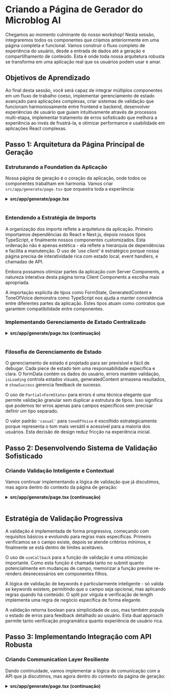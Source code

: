 # Criando a Página de Gerador do Microblog AI

Chegamos ao momento culminante do nosso workshop! Nesta sessão, integraremos todos os componentes que criamos anteriormente em uma página completa e funcional. Vamos construir o fluxo completo de experiência do usuário, desde a entrada de dados até a geração e compartilhamento de conteúdo. Esta é onde toda nossa arquitetura robusta se transforma em uma aplicação real que os usuários podem usar e amar.

## Objetivos de Aprendizado

Ao final desta sessão, você será capaz de integrar múltiplos componentes em um fluxo de trabalho coeso, implementar gerenciamento de estado avançado para aplicações complexas, criar sistemas de validação que funcionam harmoniosamente entre frontend e backend, desenvolver experiências de usuário que guiam intuitivamente através de processos multi-etapa, implementar tratamento de erros sofisticado que melhora a experiência ao invés de frustrá-la, e otimizar performance e usabilidade em aplicações React complexas.

## Passo 1: Arquitetura da Página Principal de Geração

### Estruturando a Foundation da Aplicação

Nossa página de geração é o coração da aplicação, onde todos os componentes trabalham em harmonia. Vamos criar `src/app/generate/page.tsx` que orquestra toda a experiência:

<details><summary><b>src/app/generate/page.tsx</b></summary>
<br/>

```tsx
'use client';

import React, { useState, useCallback } from 'react';
import { useRouter } from 'next/navigation';
import Link from 'next/link';
import { ArrowLeftIcon } from '@heroicons/react/24/outline';
import type { FormState, GeneratedContent, ToneOfVoice } from '@/types';

// Import components
import EnhancedTextInput from '../components/EnhancedTextInput';
import ToneSelector from '../components/ToneSelector';
import CharacterCounter from '../components/CharacterCounter';
import LoadingOverlay from '../components/LoadingOverlay';
import PreviewCard from '../components/PreviewCard';
import SuccessNotification from '../components/SuccessNotification';
```

</details>
</br>

### Entendendo a Estratégia de Imports

A organização dos imports reflete a arquitetura da aplicação. Primeiro importamos dependências do React e Next.js, depois nossos tipos TypeScript, e finalmente nossos componentes customizados. Esta ordenação não é apenas estética - ela reflete a hierarquia de dependências e facilita a manutenção.
O uso de _'use client'_ é estratégico porque nossa página precisa de interatividade rica com estado local, event handlers, e chamadas de API.

Embora possamos otimizar partes da aplicação com Server Components, a natureza interativa desta página torna Client Components a escolha mais apropriada.

A importação explícita de tipos como FormState, GeneratedContent e ToneOfVoice demonstra como TypeScript nos ajuda a manter consistência entre diferentes partes da aplicação. Estes tipos atuam como contratos que garantem compatibilidade entre componentes.

### Implementando Gerenciamento de Estado Centralizado

<details><summary><b>src/app/generate/page.tsx (continuação)</b></summary>
<br/>

```tsx
export default function GeneratePage() {
  const router = useRouter();
  
  // Form state management
  const [formData, setFormData] = useState<FormState>({
    topic: '',
    toneOfVoice: 'casual',
    keywords: '',
  });
  
  const [errors, setErrors] = useState<Partial<FormState>>({});
  const [isLoading, setIsLoading] = useState(false);
  const [generatedContent, setGeneratedContent] = useState<GeneratedContent | null>(null);
  const [showSuccess, setShowSuccess] = useState(false);
```

</details>
</br>

### Filosofia de Gerenciamento de Estado

O gerenciamento de estado é projetado para ser previsível e fácil de debugar. Cada piece de estado tem uma responsabilidade específica e clara. O formData contém os dados do usuário, errors mantém validação, `isLoading` controla estados visuais, generatedContent armazena resultados, e `showSuccess` gerencia feedback de sucesso.

O uso de `Partial<FormState>` para errors é uma técnica elegante que permite validação granular sem duplicar a estrutura de tipos. Isso significa que podemos ter erros apenas para campos específicos sem precisar definir um tipo separado.

O valor padrão `'casual'` para `toneOfVoice` é escolhido estrategicamente porque representa o tom mais versátil e acessível para a maioria dos usuários. Esta decisão de design reduz fricção na experiência inicial.

## Passo 2: Desenvolvendo Sistema de Validação Sofisticado

### Criando Validação Inteligente e Contextual

Vamos continuar implementando a lógica de validação que já discutimos, mas agora dentro do contexto da página de geração:

<details><summary><b>src/app/generate/page.tsx (continuação)</b></summary>
<br/>

```tsx
// Validation logic
  const validateForm = useCallback((): boolean => {
    const newErrors: Partial<FormState> = {};
    
    if (!formData.topic.trim()) {
      newErrors.topic = 'Topic is required';
    } else if (formData.topic.length < 10) {
      newErrors.topic = 'Topic must be at least 10 characters';
    }
    
    if (formData.keywords && formData.keywords.split(',').length > 5) {
      newErrors.keywords = 'Maximum 5 keywords allowed';
    }
    
    setErrors(newErrors);
    return Object.keys(newErrors).length === 0;
  }, [formData]);
```

</details>
</br>

## Estratégia de Validação Progressiva

A validação é implementada de forma progressiva, começando com requisitos básicos e evoluindo para regras mais específicas. Primeiro verificamos se o campo existe, depois se atende critérios mínimos, e finalmente se está dentro de limites aceitáveis.

O uso de `useCallback` para a função de validação é uma otimização importante. Como esta função é chamada tanto no submit quanto potencialmente em mudanças de campo, memorizar a função previne re-renders desnecessários em componentes filhos.

A lógica de validação de keywords é particularmente inteligente - só valida se keywords existem, permitindo que o campo seja opcional, mas aplicando regras quando há conteúdo. O split por vírgula e verificação de length implementa uma regra de negócio específica de forma elegante.

A validação retorna boolean para simplicidade de uso, mas também popula o estado de erros para feedback detalhado ao usuário. Esta dual approach permite tanto verificação programática quanto experiência de usuário rica.

## Passo 3: Implementando Integração com API Robusta

### Criando Communication Layer Resiliente

Dando continuidade, vamos implementar a lógica de comunicação com a API que já discutimos, mas agora dentro do contexto da página de geração:

<details><summary><b>src/app/generate/page.tsx (continuação)</b></summary>
<br/>

```tsx
// Form submission handler
  const handleSubmit = async (e: React.FormEvent) => {
    e.preventDefault();
    
    if (!validateForm()) {
      return;
    }
    
    setIsLoading(true);
    setGeneratedContent(null);
    
    try {
      const response = await fetch('/api/generate', {
        method: 'POST',
        headers: {
          'Content-Type': 'application/json',
        },
        body: JSON.stringify({
          topic: formData.topic,
          tone: formData.toneOfVoice,
          keywords: formData.keywords,
        }),
      });
      
      const data = await response.json();
      
      if (!response.ok) {
        throw new Error(data.error || 'Failed to generate content');
      }
      
      if (data.success && data.content) {
        setGeneratedContent(data.content);
        setShowSuccess(true);
      } else {
        throw new Error('Invalid response format');
      }
    } catch (error) {
      console.error('Generation error:', error);
      setErrors({
        topic: error instanceof Error ? error.message : 'Failed to generate content. Please try again.',
      });
    } finally {
      setIsLoading(false);
    }
  };
```

### Anatomia do Error Handling Sofisticado

O tratamento de erros implementa múltiplas camadas de proteção. Primeiro verificamos se a resposta HTTP é bem-sucedida com `response.ok`. Depois validamos se a estrutura da resposta está correta. Finalmente, implementamos fallbacks gracious para diferentes tipos de erro.

O reset de generatedContent para null antes de nova requisição limpa estado anterior, evitando confusão visual onde conteúdo antigo permanece visível durante nova geração. Esta atenção a detalhes de UX faz diferença significativa na percepção de qualidade.

O uso de `finally` para resetar `isLoading` garante que o estado de loading seja limpo independentemente se a operação foi bem-sucedida ou falhou. Esta prática previne estados de loading "presos" que são uma fonte comum de frustração do usuário.

A estratégia de error reporting através do campo `topic` é intencional - usuários naturalmente olham para esse campo durante troubleshooting, e colocar erros de API lá cria uma experiência mais intuitiva que modais ou alerts globais.

### Implementando Interação Responsiva

<details><summary><b>src/app/generate/page.tsx (continuação)</b></summary>
<br/>

```tsx
// Form field handlers
  const handleFieldChange = useCallback(
    (field: keyof FormState, value: string | ToneOfVoice) => {
      setFormData(prev => ({ ...prev, [field]: value }));
      if (errors[field]) {
        setErrors(prev => ({ ...prev, [field]: undefined }));
      }
    },
    [errors]
  );


// Share functionality
    // Share functionality
  const handleShare = useCallback (async (content: string) => {
    if (navigator.share) {
      try {
        await navigator.share({
          title: 'Check out my microblog post!',
          text: content,
        });
      } catch (error) {
        console.log('Share cancelled or failed:', error);
      }
    } else {
      // Fallback: Copy to clipboard
      await navigator.clipboard.writeText(content);
      setShowSuccess(true);
    }
  }, []);
```

</details>
</br>

### Filosofia de Feedback Imediato

A limpeza automática de erros quando o usuário começa a digitar implementa o princípio de "_forgiveness_" em UX design. Em vez de manter mensagens de erro até a próxima validação, removemos feedback negativo assim que o usuário demonstra intenção de corrigir o problema.

O uso de `keyof FormState` garante type safety completa - só podemos chamar esta função com chaves válidas do estado do formulário. Esta técnica previne bugs sutis onde typos em nomes de campo passariam despercebidos.

A função `handleFieldChange` é intencionalmente genérica para funcionar com qualquer campo do formulário. Esta abstração reduz duplicação de código e garante comportamento consistente entre todos os campos.

E, o `handleShare` implementa uma abordagem progressiva para compartilhamento. Primeiro tenta usar a API de compartilhamento nativa do navegador, que é a experiência mais rica e integrada. Se não estiver disponível, recorre ao clipboard, garantindo que o usuário ainda possa compartilhar facilmente.

## Passo 4: Construindo Layout e Navegação Intuitivos

### Desenvolvendo Header com Contexto de Navegação

<details><summary><b>src/app/generate/page.tsx (continuação)</b></summary>
<br/>

```tsx
return (
    <div className="min-h-screen bg-gradient-to-br from-gray-50 to-gray-100 dark:from-gray-900 dark:to-gray-800">
      {/* Header */}
      <header className="bg-white dark:bg-gray-800 shadow-sm sticky top-0 z-40">
        <div className="max-w-7xl mx-auto px-4 sm:px-6 lg:px-8">
          <div className="flex justify-between items-center py-4">
            <Link
              href="/"
              className="inline-flex items-center text-gray-600 hover:text-gray-900 dark:text-gray-400 dark:hover:text-white transition-colors"
            >
              <ArrowLeftIcon className="w-5 h-5 mr-2" />
              Back to Home
            </Link>
            <h1 className="text-xl font-semibold text-gray-900 dark:text-white">
              Generate Microblog
            </h1>
          </div>
        </div>
      </header>
```

</details>
</br>

## Estratégias de Orientação do Usuário

O header sticky garante que navegação permaneça acessível durante scroll, especialmente importante em formulários longos ou quando visualizando resultados. O `z-40` é cuidadosamente escolhido para ficar acima do conteúdo mas abaixo de modais ou overlays.

A inclusão do ícone de seta no link de volta não é meramente decorativa - ela cria affordance visual que imediatamente comunica funcionalidade de navegação. Esta clareza é especialmente importante para usuários que podem estar navegando por touch em dispositivos móveis.

O posicionamento do título centralizado cria hierarquia visual clara enquanto mantém o link de volta em posição naturalmente acessível no canto superior esquerdo, seguindo convenções estabelecidas de interface.

### Implementando Grid Layout Responsivo

<details><summary><b>src/app/generate/page.tsx (continuação)</b></summary>
<br/>

```tsx
 <main className="max-w-7xl mx-auto px-4 sm:px-6 lg:px-8 py-8">
        <div className="grid grid-cols-1 lg:grid-cols-2 gap-8">
          {/* Form Section */}
          <div className="bg-white dark:bg-gray-800 rounded-xl shadow-md p-6 lg:p-8 relative">
            <LoadingOverlay isLoading={isLoading} />
```

</details>
</br>

### Filosofia de Layout Progressivo

O layout usa grid responsivo que se adapta graciosamente de single-column em mobile para two-column em desktop. Esta progressão permite que a interface seja otimizada para diferentes contextos de uso sem comprometer a experiência em qualquer tamanho de tela.

O `gap-8` cria espaçamento generoso entre seções que melhora legibilidade e evita sensação de cramping visual. O espaçamento é consistente com o resto da aplicação, criando ritmo visual familiar.

O `LoadingOverlay` é posicionado de forma relativa ao container do formulário, não à página inteira. Esta escolha mantém o preview visível durante loading, permitindo que usuários vejam contexto de conteúdo anterior enquanto novo conteúdo é gerado.

## Passo 5: Orquestrando Componentes em Harmonia

### Integrando Formulário com Componentes Especializados

Já estamos quase lá! Vamos integrar os componentes que criamos anteriormente para construir o formulário completo:

<details><summary><b>src/app/generate/page.tsx (continuação)</b></summary>
<br/>

```tsx
<form onSubmit={handleSubmit} className="space-y-6">
              <div>
                <h2 className="text-2xl font-bold text-gray-900 dark:text-white mb-2">
                  Create Your Content
                </h2>
                <p className="text-gray-600 dark:text-gray-400">
                  Fill in the details below to generate engaging microblog content
                </p>
              </div>

              {/* Topic Input */}
              <EnhancedTextInput
                label="Topic"
                value={formData.topic}
                onChange={(value) => handleFieldChange('topic', value)}
                placeholder="Enter your main topic or idea..."
                error={errors.topic}
                helperText="What do you want to write about? Be specific for better results."
                required
                autoFocus
                rows={3}
              />

              {/* Tone Selector */}
              <ToneSelector
                value={formData.toneOfVoice as ToneOfVoice}
                onChange={(tone) => handleFieldChange('toneOfVoice', tone)}
                disabled={isLoading}
              />

              {/* Keywords Input */}
              <EnhancedTextInput
                label="Keywords (Optional)"
                value={formData.keywords}
                onChange={(value) => handleFieldChange('keywords', value)}
                placeholder="keyword1, keyword2, keyword3"
                error={errors.keywords}
                helperText="Add up to 5 keywords separated by commas"
                rows={2}
              />

              {/* Character Counter for Topic */}
              {formData.topic && (
                <CharacterCounter
                  value={formData.topic}
                  maxLength={200}
                  warningThreshold={0.8}
                />
              )}
```

</details>
</br>

### Estratégia de Composição de Componentes

Cada componente é utilizado de forma que maximiza seus pontos fortes individuais enquanto contribui para uma experiência coesa. O `EnhancedTextInput` é usado tanto para topic quanto keywords, mas com configurações diferentes que otimizam para cada uso específico.

O `autoFocus` no campo de topic guia naturalmente o usuário para começar a interação imediatamente, reduzindo fricção inicial. Esta pequena otimização pode significativamente melhorar rates de conclusão de formulário.

O `CharacterCounter` aparece condicionalmente apenas quando há conteúdo no topic, implementando progressive disclosure que mantém a interface limpa até que feedback específico se torne relevante.

A desabilitação do `ToneSelector` durante loading previne mudanças de configuração durante geração, evitando inconsistências entre parâmetros enviados e estado visual da interface.

### Criando Submit Button com Estados Visuais

<details><summary><b>src/app/generate/page.tsx (continuação)</b></summary>
<br/>

```tsx
<button
                type="submit"
                disabled={isLoading}
                className={`
                  w-full py-3 px-4 border border-transparent rounded-lg
                  text-white font-medium text-lg
                  transition-all duration-200 transform
                  ${
                    isLoading
                      ? 'bg-gray-400 cursor-not-allowed'
                      : 'bg-blue-600 hover:bg-blue-700 hover:-translate-y-0.5 hover:shadow-lg active:translate-y-0'
                  }
                  focus:outline-none focus:ring-2 focus:ring-offset-2 focus:ring-blue-500
                `}
              >
                {isLoading ? 'Generating...' : 'Generate Content'}
              </button>
            </form>
          </div>
```

</details>
</br>

### Micro-interações que Fazem a Diferença

O botão implementa múltiplos estados visuais que comunicam claramente status e possibilidades de ação. O estado `disabled` não apenas previne cliques duplicados, mas visualmente comunica que uma operação está em progresso.

A micro-animação `hover:-translate-y-0.5` cria sensação de responsividade e qualidade que usuários percebem subconscientemente. O active:translate-y-0 fornece feedback tátil quando o botão é pressionado.

A mudança de texto de "_Generate Content_" para "_Generating..._" mantém o usuário informado sobre o progresso sem adicionar complexidade visual. Esta consistência na área de texto evita layout shifts que podem ser distrativas.

## Passo 6: Implementando Preview e Estados Vazios

### Criando Experience de Preview Inteligente

Vamos agora integrar o componente de preview que já discutimos, mas agora dentro do contexto da página de geração:

<details><summary><b>src/app/generate/page.tsx (continuação)</b></summary>
<br/>

```tsx
{/* Preview Section */}
          <div className="space-y-6">
            {generatedContent ? (
              <PreviewCard
                content={generatedContent}
                onShare={handleShare}
              />
            ) : (
              <div className="bg-gray-100 dark:bg-gray-800 rounded-xl p-8 text-center">
                <div className="text-gray-400 dark:text-gray-500">
                  <svg
                    className="mx-auto h-24 w-24 mb-4"
                    fill="none"
                    stroke="currentColor"
                    viewBox="0 0 24 24"
                  >
                    <path
                      strokeLinecap="round"
                      strokeLinejoin="round"
                      strokeWidth={1}
                      d="M9 12h6m-6 4h6m2 5H7a2 2 0 01-2-2V5a2 2 0 012-2h5.586a1 1 0 01.707.293l5.414 5.414a1 1 0 01.293.707V19a2 2 0 01-2 2z"
                    />
                  </svg>
                  <p className="text-lg font-medium">No content generated yet</p>
                  <p className="mt-2 text-sm">
                    Fill in the form and click generate to see your content here
                  </p>
                </div>
              </div>
            )}
```

### Empty States Educativos

O empty state não é apenas um placeholder - é uma oportunidade educativa que guia o usuário sobre o que esperar e como proceder. O ícone de documento é intuitivamente reconhecível e cria expectativa apropriada sobre o tipo de conteúdo que aparecerá.

A mensagem é estruturada em duas partes: um statement claro do estado atual ("No content generated yet") seguido de guidance específica sobre next steps ("Fill in the form and click generate..."). Esta estrutura ajuda usuários tanto a entender onde estão quanto para onde devem ir.

O design visual do empty state mantém consistência com o resto da aplicação usando as mesmas cores e espaçamentos, mas com hierarquia visual reduzida para não competir com o formulário, que é onde a ação deve acontecer.

## Passo 7: Adicionando elementos educativos e de orientação

### Criando seção de dicas contextual

Vamos adicionar uma seção de dicas que fornece orientação adicional ao usuário sobre como usar a página de geração:

<details><summary><b>src/app/generate/page.tsx (continuação)</b></summary>
<br/>

```tsx
{/* Tips Section */}
            <div className="bg-blue-50 dark:bg-blue-900/20 rounded-xl p-6">
              <h3 className="text-lg font-semibold text-blue-900 dark:text-blue-100 mb-3">
                Pro Tips
              </h3>
              <ul className="space-y-2 text-sm text-blue-800 dark:text-blue-200">
                <li className="flex items-start">
                  <span className="text-blue-500 mr-2">•</span>
                  Be specific with your topic for more targeted content
                </li>
                <li className="flex items-start">
                  <span className="text-blue-500 mr-2">•</span>
                  Choose a tone that matches your audience
                </li>
                <li className="flex items-start">
                  <span className="text-blue-500 mr-2">•</span>
                  Keywords help optimize for search and discovery
                </li>
                <li className="flex items-start">
                  <span className="text-blue-500 mr-2">•</span>
                  Review and personalize the generated content before posting
                </li>
              </ul>
            </div>
          </div>
        </div>
      </main>
```

</details>
</br>

### Estratégia de Educação Contextual

As dicas são posicionadas estrategicamente na seção de preview para serem visíveis mas não intrusivas durante o preenchimento do formulário. Esta localização permite que usuários consultem guidance quando needed sem cluttering a área de input principal.

Cada dica é específica e acionável, não apenas generic advice. "Be specific with your topic" é mais útil que "Write good topics" porque oferece direction clara sobre como melhorar inputs.

O design visual usando background azul suave cria diferenciação clara do resto do conteúdo enquanto mantém legibilidade. A cor azul também cria associação psicológica com informação útil e confiável.

### Integrando notificação de sucesso

<details><summary><b>src/app/generate/page.tsx (continuação)</b></summary>
<br/>

```tsx
{/* Success Notification */}
      <SuccessNotification
        show={showSuccess}
        message="Content copied to clipboard!"
        onClose={handleCloseSuccess}
      />
    </div>
  );
}
```

### Feedback Timing e Contexto

A notificação de sucesso é triggada tanto por sharing bem-sucedido quanto por copy operations, fornecendo feedback consistente independentemente do método usado. Esta consistency reduz cognitive load porque usuários aprendem um pattern de feedback que se aplica a múltiplas ações.

O posicionamento da notificação no canto inferior direito segue convenções platform-wide que usuários já conhecem de outras aplicações, reduzindo tempo de adaptation.

A auto-dismiss padrão de 5 segundos (configurado no componente) é long enough para read mas short enough para não become annoying se multiple actions são performed em sequência.

### Acessibilidade e Inclusive Design

Nossa aplicação implementa várias práticas de acessibilidade para garantir que todos os usuários possam interagir com ela:

- Labels semânticas em todos os form fields
- Error messaging associado via aria-describedby
- Focus management apropriado com estratégia de autoFocus
- Keyboard navigation em todos os elementos interativos
- Color contrast que aplicam a WCAG guidelines
- Screen reader friendly text em empty states

Esses recursos não são uma reflexão tardia - eles são integrados naturalmente no design, demonstrando como as boas práticas de acessibilidade podem ser incorporadas sem comprometer o design visual.

## Resumo da Sessão e Conquistas

### O que Desenvolvemos?

Nesta sessão, criamos uma experiência de usuário completa e sofisticada que demonstra como componentes bem projetados podem ser orquestrados em uma aplicação coesa. Nossa página de geração integra perfeitamente o frontend e o backend, criando um fluxo de trabalho intuitivo que guia os usuários desde a ideia inicial até um conteúdo refinado.

Implementamos um gerenciamento de estado sofisticado que lida com múltiplas preocupações simultâneas — dados do formulário, erros de validação, estados de carregamento, conteúdo gerado e feedback do usuário. Cada parte do estado tem uma responsabilidade e propriedade bem definidas, tornando a aplicação previsível e fácil de depurar.

Desenvolvemos um sistema de validação que atua de forma preventiva (bloqueando entradas inválidas) e reativa (fornecendo feedback útil). Essa abordagem dupla cria uma interface mais acolhedora, que orienta o usuário ao sucesso em vez de penalizar seus erros.

Criamos uma integração com nossa API robusta, capaz de lidar tanto com cenários ideais quanto com condições de erro de forma elegante. A estratégia de tratamento de erros foca na experiência do usuário, oferecendo orientações práticas em vez de detalhes técnicos.

Claro! Aqui está a tradução completa e fluida para o português:

## Padrões Arquiteturais Demonstrados

Nossa implementação demonstra diversos padrões importantes para aplicações React:

* **Composição de Componentes**: Cada componente possui responsabilidades claras e interfaces bem definidas, o que os torna reutilizáveis e testáveis de forma independente.
* **Colocação de Estado (State Collocation)**: O estado é mantido o mais próximo possível de onde é necessário, com elevação apenas quando realmente necessário para compartilhamento entre componentes.
* **Aprimoramento Progressivo (Progressive Enhancement)**: Recursos como a Web Share API são utilizados quando disponíveis, mas degradam graciosamente em ambientes sem suporte.
* **Tratamento de Erros com Error Boundaries**: Implementamos um tratamento de erros robusto que evita falhas em cascata e fornece feedback significativo aos usuários.

## Preparação para o Deploy

Nossa aplicação agora está pronta para ser implantada em produção. Implementamos:

* Tratamento abrangente de erros para evitar falhas
* Otimizações de performance que garantem uma experiência suave
* Recursos de acessibilidade que tornam a aplicação utilizável por todos
* Design responsivo que se adapta a todos os tipos de dispositivos
* Considerações de segurança por meio de validação e sanitização adequadas

## Próximos Passos e Possíveis Extensões

Considere as seguintes melhorias para evoluir ainda mais o projeto:

* **Autenticação de Usuários**: Adicione contas para que os usuários possam salvar favoritos ou histórico
* **Templates de Conteúdo**: Modelos prontos para diferentes tipos de posts de microblog
* **Painel de Análises**: Acompanhe quais tons e temas têm melhor desempenho
* **Funcionalidades Colaborativas**: Compartilhe rascunhos com membros da equipe para receber feedback
* **Funcionalidades Avançadas de IA**: Treinamento personalizado de tom de voz ou suporte multilíngue

Na última sessão, vamos testar a aplicação e ver ela em ação! E, claro ver possíveis melhorias que podemos implementar para torná-la ainda mais robusta e amigável.

> **Dica Profissional:** As melhores experiências de usuário são invisíveis — elas parecem naturais e sem esforço. Quando os usuários conseguem atingir seus objetivos sem nem pensar na interface, você alcançou um excelente design de UX. Nossa aplicação demonstra como a excelência técnica no backend e o design cuidadoso no frontend se combinam para criar exatamente esse tipo de experiência fluida. A jornada de uma ideia bruta até um conteúdo de microblog refinado deve parecer mágica para o usuário — mas nós sabemos das decisões de engenharia e design que tornam essa mágica possível. Esse é o verdadeiro sinal de um desenvolvimento profissional de aplicações.

**[⬅️ Back: Criando uma interface de usuário avançada para o Microblog AI](./07-build-ui-for-microblog.md) | [Conclusão e Próximos Passos ➡️](./09-final-v1-app.md)**